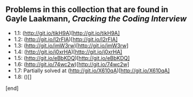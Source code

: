 ## Problems in this collection that are found in Gayle Laakmann, _Cracking the Coding Interview_

 * 1.1: (http://git.io/tikH9A)[http://git.io/tikH9A]
 * 1.2: (http://git.io/I2rFIA)[http://git.io/I2rFIA]
 * 1.3: (http://git.io/imW3rw)[http://git.io/imW3rw]
 * 1.4: (http://git.io/j0xrHA)[http://git.io/j0xrHA]
 * 1.5: (http://git.io/eBbKDQ)[http://git.io/eBbKDQ]
 * 1.6: (http://git.io/74wc2w)[http://git.io/74wc2w]
 * 1.7: Partially solved at (http://git.io/X610qA)[http://git.io/X610qA]
 * 1.8: ()[]

[end]